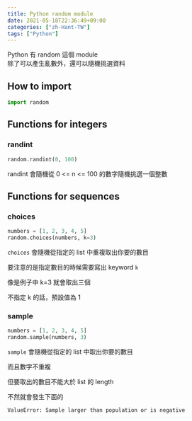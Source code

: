 ```yaml
---
title: Python random module
date: 2021-05-18T22:36:49+09:00
categories: ["zh-Hant-TW"]
tags: ["Python"]
---
```

Python 有 random 這個 module  
除了可以產生亂數外，還可以隨機挑選資料  

## How to import

```python
import random
```

## Functions for integers  

### randint

```python
random.randint(0, 100)
```

randint 會隨機從 0 <= n <= 100 的數字隨機挑選一個整數

## Functions for sequences  

### choices

```python
numbers = [1, 2, 3, 4, 5]
random.choices(numbers, k=3)
```

`choices` 會隨機從指定的 list 中重複取出你要的數目

要注意的是指定數目的時候需要寫出 keyword `k`

像是例子中 k=3 就會取出三個

不指定 k 的話，預設值為 1

### sample

```python
numbers = [1, 2, 3, 4, 5]
random.sample(numbers, 3)
```

`sample` 會隨機從指定的 list 中取出你要的數目

而且數字不重複

但要取出的數目不能大於 list 的 length

不然就會發生下面的

`ValueError: Sample larger than population or is negative`

